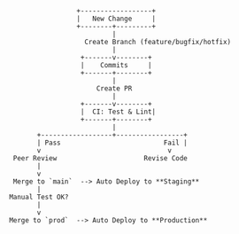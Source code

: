                          +------------------+
                         |   New Change     |
                         +--------+---------+
                                  |
                           Create Branch (feature/bugfix/hotfix)
                                  |
                          +-------v--------+
                          |    Commits     |
                          +-------+--------+
                                  |
                              Create PR
                                  |
                          +-------v--------+
                          |  CI: Test & Lint|
                          +-------+--------+
                                  |
               +------------------+-----------------+
               | Pass                          Fail |
               v                                v
         Peer Review                      Revise Code
               |
               v
         Merge to `main`  --> Auto Deploy to **Staging**
               |
        Manual Test OK?
               |
               v
        Merge to `prod`  --> Auto Deploy to **Production**
